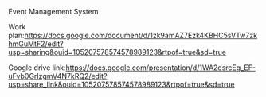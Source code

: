 Event Management System

Work plan:https://docs.google.com/document/d/1zk9amAZ7Ezk4KBHC5sVTw7zkhmGuMtF2/edit?usp=sharing&ouid=105207578574578989123&rtpof=true&sd=true

Google drive link:https://docs.google.com/presentation/d/1WA2dsrcEg_EF-uFvb0GrIzgmV4N7kRQ2/edit?usp=share_link&ouid=105207578574578989123&rtpof=true&sd=true
